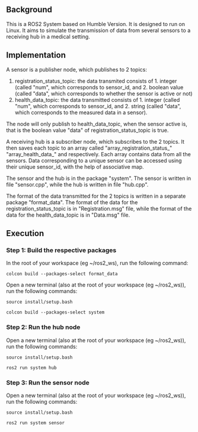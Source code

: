 ## Background
This is a ROS2 System based on Humble Version. It is designed to run on Linux. 
It aims to simulate the transmission of data from several sensors to a receiving hub in a medical setting.

## Implementation 
A sensor is a publisher node, which publishes to 2 topics:
1. registration_status_topic: the data transmited consists of 1. integer (called "num", which corresponds to sensor_id, and 2. boolean value (called "data", which corresponds to whether the sensor is active or not)
2. health_data_topic: the data transmitted consists of 1. integer (called "num", which corresponds to sensor_id, and 2. string (called "data", which corresponds to the measured data in a sensor).

The node will only publish to health_data_topic, when the sensor active is, that is the boolean value "data" of registration_status_topic is true. 

A receiving hub is a subscriber node, which subscribes to the 2 topics.
It then saves each topic to an array called "array_registration_status_" "array_health_data_" and respectively. Each array contains data from all the sensors. Data corresponding to a unique sensor can be accessed using their unique sensor_id, with the help of associative map. 

The sensor and the hub is in the package "system". 
The sensor is written in file "sensor.cpp", while the hub is written in file "hub.cpp".

The format of the data transmitted for the 2 topics is written in a separate package "format_data".  The format of the data for the registration_status_topic is in "Registration.msg" file, while the format of the data for the health_data_topic is in "Data.msg" file.

## Execution
### Step 1: Build the respective packages
In the root of your workspace (eg ~/ros2_ws), run the following command:

```
colcon build --packages-select format_data
```

Open a new terminal (also at the root of your workspace (eg ~/ros2_ws)), run the following commands:

```
source install/setup.bash
```
```
colcon build --packages-select system
```

### Step 2: Run the hub node 
Open a new terminal (also at the root of your workspace (eg ~/ros2_ws)), run the following commands:

```
source install/setup.bash
```
```
ros2 run system hub
```

### Step 3: Run the sensor node 
Open a new terminal (also at the root of your workspace (eg ~/ros2_ws)), run the following commands:

```
source install/setup.bash
```
```
ros2 run system sensor
```
